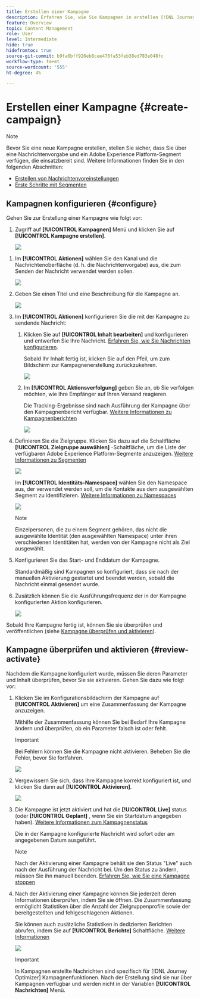 ```yaml
---
title: Erstellen einer Kampagne
description: Erfahren Sie, wie Sie Kampagnen in erstellen [!DNL Journey Optimizer]
feature: Overview
topic: Content Management
role: User
level: Intermediate
hide: true
hidefromtoc: true
source-git-commit: b9fa6bff926eb8cee476fa53feb38ed783e048fc
workflow-type: tm+mt
source-wordcount: '555'
ht-degree: 4%

---
```



# Erstellen einer Kampagne {#create-campaign}

>[!NOTE]
>
>Bevor Sie eine neue Kampagne erstellen, stellen Sie sicher, dass Sie über eine Nachrichtenvorgabe und ein Adobe Experience Platform-Segment verfügen, die einsatzbereit sind. Weitere Informationen finden Sie in den folgenden Abschnitten:
>
>* [Erstellen von Nachrichtenvoreinstellungen](../configuration/message-presets.md)
>* [Erste Schritte mit Segmenten](../segment/about-segments.md)


## Kampagnen konfigurieren {#configure}

Gehen Sie zur Erstellung einer Kampagne wie folgt vor:

1. Zugriff auf **[!UICONTROL Kampagnen]** Menü und klicken Sie auf **[!UICONTROL Kampagne erstellen]**.

   ![](assets/create-campaign.png)

<!--1. In the **[!UICONTROL Properties]** section, specify when you want to execute the campaign:

    * **[!UICONTROL Scheduled]**: execute the campaign immediately or on a specified date,
    * **[!UICONTROL API-triggered]**: execute the campaign using an API call. In this case, profiles to be targeted and triggers for actions need to be set via the API call.-->

1. Im **[!UICONTROL Aktionen]** wählen Sie den Kanal und die Nachrichtenoberfläche (d. h. die Nachrichtenvorgabe) aus, die zum Senden der Nachricht verwendet werden sollen.

   ![](assets/create-campaign-action.png)

1. Geben Sie einen Titel und eine Beschreibung für die Kampagne an.

   <!--To test the content of your message, toggle the **[!UICONTROL Content experiment]** option on. This allows you to test multiple variables of a delivery on populations samples, in order to define which treatment has the biggest impact on the targeted population.[Learn more about content experiment](../campaigns/content-experiment.md).-->

   ![](assets/create-campaign-properties.png)

1. Im **[!UICONTROL Aktionen]** konfigurieren Sie die mit der Kampagne zu sendende Nachricht:

   1. Klicken Sie auf **[!UICONTROL Inhalt bearbeiten]** und konfigurieren und entwerfen Sie Ihre Nachricht. [Erfahren Sie, wie Sie Nachrichten konfigurieren](../messages/get-started-content.md).

      Sobald Ihr Inhalt fertig ist, klicken Sie auf den Pfeil, um zum Bildschirm zur Kampagnenerstellung zurückzukehren.

      ![](assets/create-campaign-design.png)

   1. Im **[!UICONTROL Aktionsverfolgung]** geben Sie an, ob Sie verfolgen möchten, wie Ihre Empfänger auf Ihren Versand reagieren.

      Die Tracking-Ergebnisse sind nach Ausführung der Kampagne über den Kampagnenbericht verfügbar. [Weitere Informationen zu Kampagnenberichten](campaign-global-report.md)

      ![](assets/create-campaign-action-properties.png)

1. Definieren Sie die Zielgruppe. Klicken Sie dazu auf die Schaltfläche **[!UICONTROL Zielgruppe auswählen]** -Schaltfläche, um die Liste der verfügbaren Adobe Experience Platform-Segmente anzuzeigen. [Weitere Informationen zu Segmenten](../segment/about-segments.md)

   ![](assets/create-campaign-audience.png)

   <!--By default, the targeted audience for in-app messages includes all the users of the selected mobile application.-->

   Im **[!UICONTROL Identitäts-Namespace]** wählen Sie den Namespace aus, der verwendet werden soll, um die Kontakte aus dem ausgewählten Segment zu identifizieren. [Weitere Informationen zu Namespaces](../event/about-creating.md#select-the-namespace)

   ![](assets/create-campaign-namespace.png)

   >[!NOTE]
   >
   >Einzelpersonen, die zu einem Segment gehören, das nicht die ausgewählte Identität (den ausgewählten Namespace) unter ihren verschiedenen Identitäten hat, werden von der Kampagne nicht als Ziel ausgewählt. <!--info vue dans section journeys, read segment-->

   <!--If you are creating a campaign to send an in-app message, you can choose how and when the message will be shown to the audience using existing mobile app triggers.-->
   <!-- where are triggers configured?-->

1. Konfigurieren Sie das Start- und Enddatum der Kampagne.

   Standardmäßig sind Kampagnen so konfiguriert, dass sie nach der manuellen Aktivierung gestartet und beendet werden, sobald die Nachricht einmal gesendet wurde.

1. Zusätzlich können Sie die Ausführungsfrequenz der in der Kampagne konfigurierten Aktion konfigurieren.

   ![](assets/create-campaign-schedule.png)

Sobald Ihre Kampagne fertig ist, können Sie sie überprüfen und veröffentlichen (siehe [Kampagne überprüfen und aktivieren](#review-activate)).

## Kampagne überprüfen und aktivieren {#review-activate}

Nachdem die Kampagne konfiguriert wurde, müssen Sie deren Parameter und Inhalt überprüfen, bevor Sie sie aktivieren. Gehen Sie dazu wie folgt vor:

1. Klicken Sie im Konfigurationsbildschirm der Kampagne auf **[!UICONTROL Aktivieren]** um eine Zusammenfassung der Kampagne anzuzeigen.

   Mithilfe der Zusammenfassung können Sie bei Bedarf Ihre Kampagne ändern und überprüfen, ob ein Parameter falsch ist oder fehlt.

   >[!IMPORTANT]
   >
   >Bei Fehlern können Sie die Kampagne nicht aktivieren. Beheben Sie die Fehler, bevor Sie fortfahren.

   ![](assets/create-campaign-alerts.png)

1. Vergewissern Sie sich, dass Ihre Kampagne korrekt konfiguriert ist, und klicken Sie dann auf **[!UICONTROL Aktivieren]**.

   ![](assets/create-campaign-review.png)

1. Die Kampagne ist jetzt aktiviert und hat die **[!UICONTROL Live]** status (oder **[!UICONTROL Geplant]**  , wenn Sie ein Startdatum angegeben haben). [Weitere Informationen zum Kampagnenstatus](get-started-with-campaigns.md#statuses)

   Die in der Kampagne konfigurierte Nachricht wird sofort oder am angegebenen Datum ausgeführt.

   >[!NOTE]
   >
   >Nach der Aktivierung einer Kampagne behält sie den Status &quot;Live&quot; auch nach der Ausführung der Nachricht bei. Um den Status zu ändern, müssen Sie ihn manuell beenden. [Erfahren Sie, wie Sie eine Kampagne stoppen](modify-stop-campaign.md)

1. Nach der Aktivierung einer Kampagne können Sie jederzeit deren Informationen überprüfen, indem Sie sie öffnen. Die Zusammenfassung ermöglicht Statistiken über die Anzahl der Zielgruppenprofile sowie der bereitgestellten und fehlgeschlagenen Aktionen.

   Sie können auch zusätzliche Statistiken in dedizierten Berichten abrufen, indem Sie auf **[!UICONTROL Berichte]** Schaltfläche. [Weitere Informationen](campaign-global-report.md)

   ![](assets/create-campaign-summary.png)

   >[!IMPORTANT]
   >
   >In Kampagnen erstellte Nachrichten sind spezifisch für [!DNL Journey Optimizer] Kampagnenfunktionen. Nach der Erstellung sind sie nur über Kampagnen verfügbar und werden nicht in der Variablen **[!UICONTROL Nachrichten]** Menü.